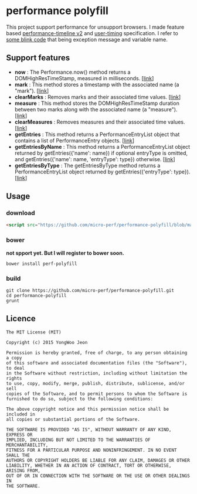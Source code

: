 # performance polyfill
This project support performance for unsupport browsers. I made feature based [performance-timeline v2](http://www.w3.org/TR/performance-timeline-2/) and [user-timing](http://www.w3.org/TR/user-timing/) specification. I refer to [some blink code](https://code.google.com/p/chromium/codesearch#chromium/src/third_party/WebKit/Source/core/timing/) that being exception message and variable name.

## Support features
- **now** : The Performance.now() method returns a DOMHighResTimeStamp, measured in milliseconds. [[link](http://www.w3.org/TR/hr-time/#dom-performance-now)]
- **mark** : This method stores a timestamp with the associated name (a "mark"). [[link](http://www.w3.org/TR/user-timing/#dom-performance-mark)]
- **clearMarks** : Removes marks and their associated time values. [[link](http://www.w3.org/TR/user-timing/#dom-performance-clearmarks)]
- **measure** : This method stores the DOMHighResTimeStamp duration between two marks along with the associated name (a "measure"). [[link](http://www.w3.org/TR/user-timing/#dom-performance-measure)]
- **clearMeasures** : Removes measures and their associated time values. [[link](http://www.w3.org/TR/user-timing/#dom-performance-clearmeasures)]
- **getEntries** : This method returns a PerformanceEntryList object that contains a list of PerformanceEntry objects. [[link](http://www.w3.org/TR/performance-timeline-2/#dom-performance-getentries)]
- **getEntriesByName** : This method returns a PerformanceEntryList object returned by getEntries({'name': name}) if optional entryType is omitted, and getEntries({'name': name, 'entryType': type}) otherwise. [[link](http://www.w3.org/TR/performance-timeline-2/#dom-performance-getentriesbyname)]
- **getEntriesByType** : The getEntriesByType method returns a PerformanceEntryList object returned by getEntries({'entryType': type}). [[link](http://www.w3.org/TR/performance-timeline-2/#dom-performance-getentriesbytype)]

## Usage

### download
```html
<script src="https://github.com/micro-perf/performance-polyfill/blob/master/perf.js"></script>
```
### bower
**not spport yet. But I will register to bower soon.**
```
bower install perf-polyfill
```
### build
```
git clone https://github.com/micro-perf/performance-polyfill.git
cd performance-polyfill
grunt
```

## Licence

```
The MIT License (MIT)

Copyright (c) 2015 YongWoo Jeon

Permission is hereby granted, free of charge, to any person obtaining a copy
of this software and associated documentation files (the "Software"), to deal
in the Software without restriction, including without limitation the rights
to use, copy, modify, merge, publish, distribute, sublicense, and/or sell
copies of the Software, and to permit persons to whom the Software is
furnished to do so, subject to the following conditions:

The above copyright notice and this permission notice shall be included in
all copies or substantial portions of the Software.

THE SOFTWARE IS PROVIDED "AS IS", WITHOUT WARRANTY OF ANY KIND, EXPRESS OR
IMPLIED, INCLUDING BUT NOT LIMITED TO THE WARRANTIES OF MERCHANTABILITY,
FITNESS FOR A PARTICULAR PURPOSE AND NONINFRINGEMENT. IN NO EVENT SHALL THE
AUTHORS OR COPYRIGHT HOLDERS BE LIABLE FOR ANY CLAIM, DAMAGES OR OTHER
LIABILITY, WHETHER IN AN ACTION OF CONTRACT, TORT OR OTHERWISE, ARISING FROM,
OUT OF OR IN CONNECTION WITH THE SOFTWARE OR THE USE OR OTHER DEALINGS IN
THE SOFTWARE.
```
